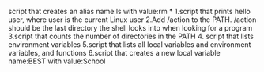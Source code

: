 script that creates an alias name:ls with value:rm *
1.script that prints hello user, where user is the current Linux user
2.Add /action to the PATH. /action should be the last directory the shell looks into when looking for a program
3.script that counts the number of directories in the PATH
4. script that lists environment variables
5.script that lists all local variables and environment variables, and functions
6.script that creates a new local variable name:BEST with value:School
